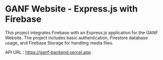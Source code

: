 # GANF Website - Express.js with Firebase

This project integrates Firebase with an Express.js application for the GANF Website. The project includes basic authentication, Firestore database usage, and Firebase Storage for handling media files.

API URL : https://ganf-backend.vercel.app
